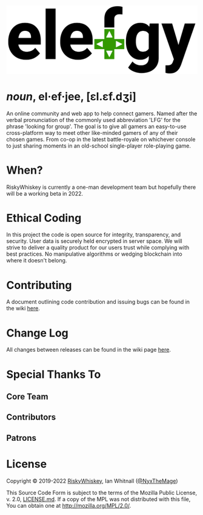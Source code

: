 ![elefgy logo](public/images/elefgy_logo_for_readme.svg)

# *noun*, el·ef·jee, [ɛl.ɛf.dʒi]

An online community and web app to help connect gamers. Named after the verbal
pronunciation of the commonly used abbreviation 'LFG' for the phrase 'looking
for group'. The goal is to give all gamers an easy-to-use cross-platform way to
meet other like-minded gamers of any of their chosen games. From co-op in the
latest battle-royale on whichever console to just sharing moments in an
old-school single-player role-playing game.

# When?

RiskyWhiskey is currently a one-man development team but hopefully there will
be a working beta in 2022.

# Ethical Coding

In this project the code is open source for integrity, transparency, and
security. User data is securely held encrypted in server space. We will strive
to deliver a quality product for our users trust while complying with best 
practices. No manipulative algorithms or wedging blockchain into where it
doesn't belong.

# Contributing

A document outlining code contribution and issuing bugs can be found in the wiki
[here](https://github.com/RiskyWhiskey/elefgy/wiki/Contributing-To-elefgy).

# Change Log

All changes between releases can be found in the wiki page
[here](https://github.com/RiskyWhiskey/elefgy/wiki/elefgy-Change-Log).

# Special Thanks To

## Core Team

## Contributors

## Patrons

# License

Copyright © 2019-2022 [RiskyWhiskey](https://riskywhiskey.com), Ian Whitnall
([@NyxTheMage](https://github.com/NyxTheMage))

This Source Code Form is subject to the terms of the Mozilla Public License,
v. 2.0, [LICENSE.md](LICENSE.md). If a copy of the MPL was not distributed
with this file, You can obtain one at http://mozilla.org/MPL/2.0/.
